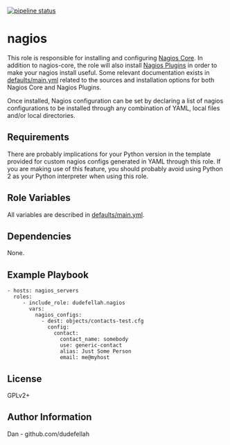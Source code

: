 [![pipeline status](https://gitlab.com/dudefellah/ansible-role-nagios/badges/main/pipeline.svg)](https://gitlab.com/dudefellah/ansible-role-nagios/-/commits/main)

nagios
=========

This role is responsible for installing and configuring
[Nagios Core](https://www.nagios.org/projects/nagios-core/). In addition to
nagios-core, the role will also install
[Nagios Plugins](https://www.nagios.org/downloads/nagios-plugins/) in order to
make your nagios install useful. Some relevant documentation exists in
[defaults/main.yml](defaults/main.yml) related to the sources and installation
options for both Nagios Core and Nagios Plugins.

Once installed, Nagios configuration can be set by declaring a list of nagios
configurations to be installed through any combination of YAML, local files
and/or local directories.

Requirements
------------

There are probably implications for your Python version in the template
provided for custom nagios configs generated in YAML through this role. If
you are making use of this feature, you should probably avoid using Python 2
as your Python interpreter when using this role.

Role Variables
--------------

All variables are described in [defaults/main.yml](defaults/main.yml).

Dependencies
------------

None.

Example Playbook
----------------

    - hosts: nagios_servers
      roles:
         - include_role: dudefellah.nagios
           vars:
             nagios_configs:
               - dest: objects/contacts-test.cfg
                 config:
                   contact:
                     contact_name: somebody
                     use: generic-contact
                     alias: Just Some Person
                     email: me@myhost

License
-------

GPLv2+

Author Information
------------------

Dan - github.com/dudefellah
